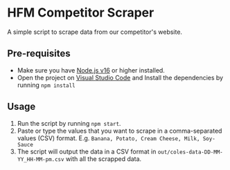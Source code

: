 # HFM Competitor Scraper

A simple script to scrape data from our competitor's website.

## Pre-requisites

- Make sure you have [Node.js v16](https://nodejs.org/en/) or higher installed.
- Open the project on [Visual Studio Code](https://code.visualstudio.com/) and Install the dependencies by running `npm install`

## Usage

1. Run the script by running `npm start`.
1. Paste or type the values that you want to scrape in a comma-separated values (CSV) format. E.g. `Banana, Potato, Cream Cheese, Milk, Soy-Sauce`
1. The script will output the data in a CSV format in `out/coles-data-DD-MM-YY_HH-MM-pm.csv` with all the scrapped data.
